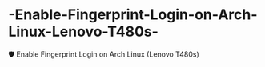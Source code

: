 # -Enable-Fingerprint-Login-on-Arch-Linux-Lenovo-T480s-
🛡️ Enable Fingerprint Login on Arch Linux (Lenovo T480s)
